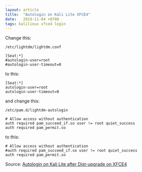 ```yaml
---
layout: article
title:  "Autologin on Kali Lite XFCE4"
date:   2019-11-04 +0700
tags: kalilinux xfce4 login
---
```

Change this:

`/etc/lightdm/lightdm.conf`

```
[Seat:*]
#autologin-user=root
#autologin-user-timeout=0
```

to this:

```
[Seat:*]
autologin-user=root
autologin-user-timeout=0
```

and change this:

`/etc/pam.d/lightdm-autologin`

```
# Allow access without authentication
auth required pam_succeed_if.so user != root quiet_success
auth required pam_permit.so
```

to this:

```
# Allow access without authentication
#auth required pam_succeed_if.so user != root quiet_success
auth required pam_permit.so
```

Source: [Autologin on Kali Lite after Dist-upgrade on XFCE4](https://forums.kali.org/showthread.php?31854-Autologin-on-Kali-Lite-after-Dist-upgrade-on-XFCE4)
